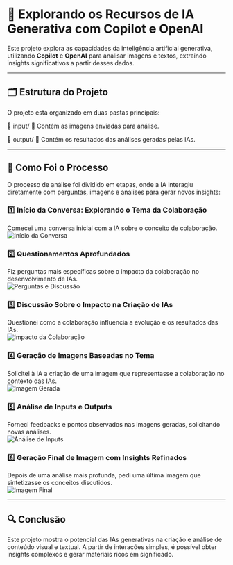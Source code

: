 # 🤖 Explorando os Recursos de IA Generativa com Copilot e OpenAI

Este projeto explora as capacidades da inteligência artificial generativa, utilizando **Copilot** e **OpenAI** para analisar imagens e textos, extraindo insights significativos a partir desses dados.

---
## 🗂️ **Estrutura do Projeto**

O projeto está organizado em duas pastas principais:

📂 input/ 📸 Contém as imagens enviadas para análise.

📂 output/ 📝 Contém os resultados das análises geradas pelas IAs.

---

## 🧠 **Como Foi o Processo**

O processo de análise foi dividido em etapas, onde a IA interagiu diretamente com perguntas, imagens e análises para gerar novos insights:

### 1️⃣ **Início da Conversa: Explorando o Tema da Colaboração**  
Comecei uma conversa inicial com a IA sobre o conceito de colaboração.  
![Início da Conversa](https://github.com/user-attachments/assets/c8d18b4e-c712-408b-beaa-f39b86451f3b)

### 2️⃣ **Questionamentos Aprofundados**  
Fiz perguntas mais específicas sobre o impacto da colaboração no desenvolvimento de IAs.  
![Perguntas e Discussão](https://github.com/user-attachments/assets/04d39f10-ccd1-46bf-9009-b8b14b2e18cc)

### 3️⃣ **Discussão Sobre o Impacto na Criação de IAs**  
Questionei como a colaboração influencia a evolução e os resultados das IAs.  
![Impacto da Colaboração](https://github.com/user-attachments/assets/7f3be97f-4482-497f-8905-edf629751103)

### 4️⃣ **Geração de Imagens Baseadas no Tema**  
Solicitei à IA a criação de uma imagem que representasse a colaboração no contexto das IAs.  
![Imagem Gerada](https://github.com/user-attachments/assets/0ea1d60e-df4f-4528-84fd-cf6603dbf12a)

### 5️⃣ **Análise de Inputs e Outputs**  
Forneci feedbacks e pontos observados nas imagens geradas, solicitando novas análises.  
![Análise de Inputs](https://github.com/user-attachments/assets/14721fd5-d14a-485b-bc54-3c53ea4e29ac)

### 6️⃣ **Geração Final de Imagem com Insights Refinados**  
Depois de uma análise mais profunda, pedi uma última imagem que sintetizasse os conceitos discutidos.  
![Imagem Final](https://github.com/user-attachments/assets/970b0ee7-772a-43c3-9584-b668a2922238)

---
## 🔍 Conclusão
Este projeto mostra o potencial das IAs generativas na criação e análise de conteúdo visual e textual. A partir de interações simples, é possível obter insights complexos e gerar materiais ricos em significado.
